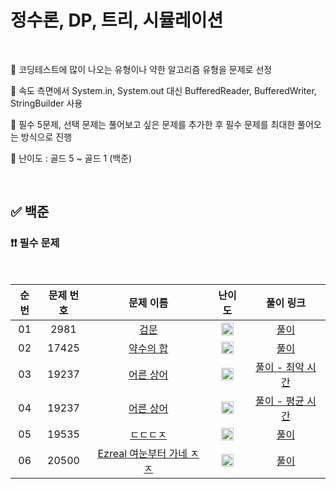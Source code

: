 # 정수론, DP, 트리, 시뮬레이션

<br/>

📌 코딩테스트에 많이 나오는 유형이나 약한 알고리즘 유형을 문제로 선정

📌 속도 측면에서 System.in, System.out 대신 BufferedReader, BufferedWriter, StringBuilder 사용

📌 필수 5문제, 선택 문제는 풀어보고 싶은 문제를 추가한 후 필수 문제를 최대한 풀어오는 방식으로 진행

📌 난이도 : 골드 5 ~ 골드 1 (백준)

<br/>

## ✅ 백준

### ❗❗ 필수 문제

<br/>

순번 | 문제 번호 | 문제 이름 | 난이도 | 풀이 링크
:---: | :---: | :---: | :---: | :---: 
01 | 2981 | [검문](https://www.acmicpc.net/problem/2981) | <img src="https://static.solved.ac/tier_small/12.svg" width=20px> | [풀이](https://github.com/psj98/Java_Study_Coding_18/blob/main/study/src/study_230503/problemset/boj_2981.java)
02 | 17425 | [약수의 합](https://www.acmicpc.net/problem/17425) | <img src="https://static.solved.ac/tier_small/12.svg" width=20px> | [풀이](https://github.com/psj98/Java_Study_Coding_18/blob/main/study/src/study_230503/problemset/boj_17425.java)
03 | 19237 | [어른 상어](https://www.acmicpc.net/problem/19237) | <img src="https://static.solved.ac/tier_small/14.svg" width=20px> | [풀이 - 최악 시간](https://github.com/psj98/Java_Study_Coding_18/blob/main/study/src/study_230503/problemset/boj_19237_1.java)
04 | 19237 | [어른 상어](https://www.acmicpc.net/problem/19237) | <img src="https://static.solved.ac/tier_small/14.svg" width=20px> | [풀이 - 평균 시간](https://github.com/psj98/Java_Study_Coding_18/blob/main/study/src/study_230503/problemset/boj_19237_2.java)
05 | 19535 | [ㄷㄷㄷㅈ](https://www.acmicpc.net/problem/19535) | <img src="https://static.solved.ac/tier_small/13.svg" width=20px> | [풀이](https://github.com/psj98/Java_Study_Coding_18/blob/main/study/src/study_230503/problemset/boj_19535.java)
06 | 20500 | [Ezreal 여눈부터 가네 ㅈㅈ](https://www.acmicpc.net/problem/20500) | <img src="https://static.solved.ac/tier_small/11.svg" width=20px> | [풀이](https://github.com/psj98/Java_Study_Coding_18/blob/main/study/src/study_230503/problemset/boj_20500.java)


<br/>
